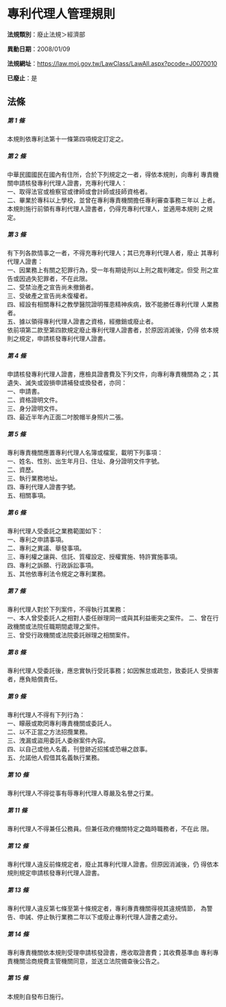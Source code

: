 # 專利代理人管理規則

**法規類別**：廢止法規＞經濟部

**異動日期**：2008/01/09  

**法規網址**：https://law.moj.gov.tw/LawClass/LawAll.aspx?pcode=J0070010

**已廢止**：是



## 法條
##### 第 1 條
本規則依專利法第十一條第四項規定訂定之。

##### 第 2 條
中華民國國民在國內有住所，合於下列規定之一者，得依本規則，向專利
專責機關申請核發專利代理人證書，充專利代理人：                  
一、取得法官或檢察官或律師或會計師或技師資格者。                
二、畢業於專科以上學校，並曾在專利專責機關擔任專利審查事務三年以
    上者。                                                      
本規則施行前領有專利代理人證書者，仍得充專利代理人，並適用本規則
之規定。                                                        


##### 第 3 條
有下列各款情事之一者，不得充專利代理人；其已充專利代理人者，廢止
其專利代理人證書：                                              
一、因業務上有關之犯罪行為，受一年有期徒刑以上刑之裁判確定。但受
    刑之宣告或因過失犯罪者，不在此限。                          
二、受禁治產之宣告尚未撤銷者。                                  
三、受破產之宣告尚未復權者。                                    
四、經設有相關專科之教學醫院證明罹患精神疾病，致不能勝任專利代理
    人業務者。                                                  
五、據以領得專利代理人證書之資格，經撤銷或廢止者。              
依前項第二款至第四款規定廢止專利代理人證書者，於原因消滅後，仍得
依本規則之規定，申請核發專利代理人證書。                        


##### 第 4 條
申請核發專利代理人證書，應檢具證書費及下列文件，向專利專責機關為
之；其遺失、滅失或毀損申請補發或換發者，亦同：                  
一、申請書。                                                    
二、資格證明文件。                                              
三、身分證明文件。                                              
四、最近半年內正面二吋脫帽半身照片二張。                        


##### 第 5 條
專利專責機關應置專利代理人名簿或檔案，載明下列事項：            
一、姓名、性別、出生年月日、住址、身分證明文件字號。            
二、資歷。                                                      
三、執行業務地址。                                              
四、專利代理人證書字號。                                        
五、相關事項。                                                  


##### 第 6 條
專利代理人受委託之業務範圍如下：                                
一、專利之申請事項。                                            
二、專利之異議、舉發事項。                                      
三、專利權之讓與、信託、質權設定、授權實施、特許實施事項。      
四、專利之訴願、行政訴訟事項。                                  
五、其他依專利法令規定之專利業務。                              


##### 第 7 條
專利代理人對於下列案件，不得執行其業務：                    
一、本人曾受委託人之相對人委任辦理同一或與其利益衝突之案件。
二、曾在行政機關或法院任職期間處理之案件。                  
三、曾受行政機關或法院委託辦理之相關案件。                  


##### 第 8 條
專利代理人受委託後，應忠實執行受託事務；如因懈怠或疏忽，致委託人 
受損害者，應負賠償責任。                                         

##### 第 9 條
專利代理人不得有下列行為：                                       
一、矇蔽或欺罔專利專責機關或委託人。                             
二、以不正當之方法招攬業務。                                     
三、洩漏或盜用委託人委辦案件內容。                               
四、以自己或他人名義，刊登跡近招搖或恐嚇之啟事。                 
五、允諾他人假借其名義執行業務。                                 


##### 第 10 條
專利代理人不得從事有辱專利代理人尊嚴及名譽之行業。

##### 第 11 條
專利代理人不得兼任公務員。但兼任政府機關特定之臨時職務者，不在此
限。                                                            

##### 第 12 條
專利代理人違反前條規定者，廢止其專利代理人證書。但原因消滅後，仍
得依本規則規定申請核發專利代理人證書。                          

##### 第 13 條
專利代理人違反第七條至第十條規定者，專利專責機關得視其違規情節，
為警告、申誡、停止執行業務二年以下或廢止專利代理人證書之處分。  

##### 第 14 條
專利專責機關依本規則受理申請核發證書，應收取證書費；其收費基準由
專利專責機關洽商規費主管機關同意，並送立法院備查後公告之。      

##### 第 15 條
本規則自發布日施行。


